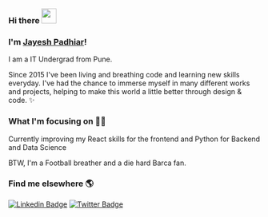 ### Hi there <img src="https://media.giphy.com/media/hvRJCLFzcasrR4ia7z/giphy.gif" width="30px"> 

### I'm [Jayesh Padhiar](https://jayeshpadhiar.github.io)!

I am a IT Undergrad from Pune.

Since 2015 I've been living and breathing code and learning new skills everyday. I've had the chance to immerse myself in many different works and projects, helping to make this world a little better through design & code. ✨

### What I'm focusing on 👨‍💻

Currently improving my React skills for the frontend and Python for Backend and Data Science<br/>

BTW, I'm a Football breather and a die hard Barca fan.

### Find me elsewhere 🌎

[![Linkedin Badge](https://img.shields.io/badge/-LinkedIn-blue?style=flat-square&logo=Linkedin&logoColor=white&link=https://www.linkedin.com/in/jayeshpadhiar/)](https://www.linkedin.com/in/jayeshpadhiar/)  [![Twitter Badge](https://img.shields.io/badge/-Twitter-1ca0f1?style=flat-square&labelColor=1ca0f1&logo=twitter&logoColor=white&link=https://twitter.com/JayeshPadhiar)](https://twitter.com/JayeshPadhiar)
